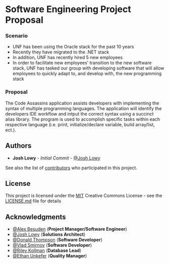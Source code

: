 # Software Engineering Project Proposal

### Scenario

- UNF has been using the Oracle stack for the past 10 years
- Recently they have migrated to the .NET stack
- In addition, UNF has recently hired 5 new employees
- In order to facilitate new employees' transition to the new software stack, UNF has tasked our group with developing software that will allow employees to quickly adapt to, and develop with, the new programming stack

### Proposal

The Code Assassins application assists developers with implementing the syntax of multiple programming languages. The application will identify the developers IDE workflow and intput the correct syntax using a succinct alias library. The program is used to accomplish specific tasks within each respective language (i.e. print, initialize/declare variable, build array/list, ect.). 

## Authors

* **Josh Lowy** - *Initial Commit* - [@Josh Lowy](https://github.com/DLJ42)

See also the list of [contributors](https://github.com/abesuden/software-engineering/contributors) who participated in this project.

## License

This project is licensed under the [MIT](LICENSE.md) Creative Commons License - see the [LICENSE.md](LICENSE.md) file for details

## Acknowledgments

* [@Alex Besuden](https://github.com/abesuden) (**Project Manager/Software Engineer**)
* [@Josh Lowy](https://github.com/DLJ42) (**Solutions Architect**)
* [@Donald Thompson](https://github.com/dthompsonii) (**Software Developer**)
* [@Vlad Smirnov](https://github.com/Pr0vlad) (**Software Developer**)
* [@Riley Kollman](https://github.com/) (**Database Lead**)
* [@Ethan Unkefer](https://github.com/eunkefer) (**Quality Manager**)
